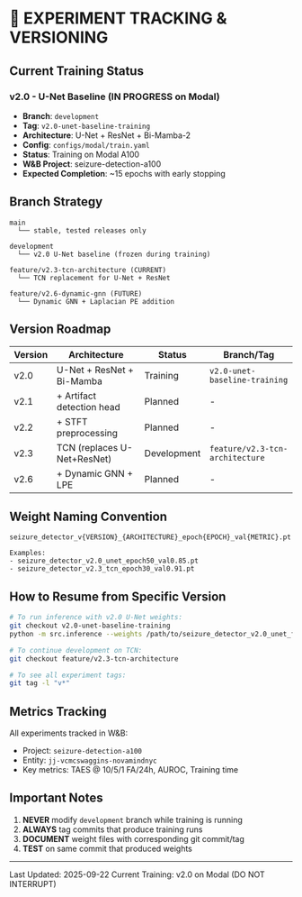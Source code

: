 # 🧪 EXPERIMENT TRACKING & VERSIONING

## Current Training Status

### v2.0 - U-Net Baseline (IN PROGRESS on Modal)
- **Branch**: `development`
- **Tag**: `v2.0-unet-baseline-training`
- **Architecture**: U-Net + ResNet + Bi-Mamba-2
- **Config**: `configs/modal/train.yaml`
- **Status**: Training on Modal A100
- **W&B Project**: seizure-detection-a100
- **Expected Completion**: ~15 epochs with early stopping

## Branch Strategy

```
main
  └── stable, tested releases only

development
  └── v2.0 U-Net baseline (frozen during training)

feature/v2.3-tcn-architecture (CURRENT)
  └── TCN replacement for U-Net + ResNet

feature/v2.6-dynamic-gnn (FUTURE)
  └── Dynamic GNN + Laplacian PE addition
```

## Version Roadmap

| Version | Architecture | Status | Branch/Tag |
|---------|-------------|---------|------------|
| v2.0 | U-Net + ResNet + Bi-Mamba | Training | `v2.0-unet-baseline-training` |
| v2.1 | + Artifact detection head | Planned | - |
| v2.2 | + STFT preprocessing | Planned | - |
| v2.3 | TCN (replaces U-Net+ResNet) | Development | `feature/v2.3-tcn-architecture` |
| v2.6 | + Dynamic GNN + LPE | Planned | - |

## Weight Naming Convention

```
seizure_detector_v{VERSION}_{ARCHITECTURE}_epoch{EPOCH}_val{METRIC}.pt

Examples:
- seizure_detector_v2.0_unet_epoch50_val0.85.pt
- seizure_detector_v2.3_tcn_epoch30_val0.91.pt
```

## How to Resume from Specific Version

```bash
# To run inference with v2.0 U-Net weights:
git checkout v2.0-unet-baseline-training
python -m src.inference --weights /path/to/seizure_detector_v2.0_unet_final.pt

# To continue development on TCN:
git checkout feature/v2.3-tcn-architecture

# To see all experiment tags:
git tag -l "v*"
```

## Metrics Tracking

All experiments tracked in W&B:
- Project: `seizure-detection-a100`
- Entity: `jj-vcmcswaggins-novamindnyc`
- Key metrics: TAES @ 10/5/1 FA/24h, AUROC, Training time

## Important Notes

1. **NEVER** modify `development` branch while training is running
2. **ALWAYS** tag commits that produce training runs
3. **DOCUMENT** weight files with corresponding git commit/tag
4. **TEST** on same commit that produced weights

---

Last Updated: 2025-09-22
Current Training: v2.0 on Modal (DO NOT INTERRUPT)
